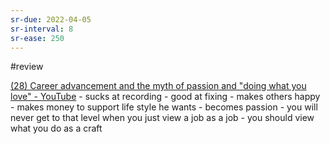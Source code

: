 ```yaml
---
sr-due: 2022-04-05
sr-interval: 8
sr-ease: 250
---
```


#review 

[(28) Career advancement and the myth of passion and "doing what you love" - YouTube](https://www.youtube.com/watch?v=IBP3ZF2ljGU&t=117s)
	- sucks at recording
	- good at fixing
		- makes others happy
		- makes money to support life style he wants
		- becomes passion
	- you will never get to that level when you just view a job as a job
		- you should view what you do as a craft